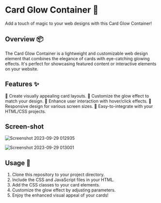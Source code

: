 # Card Glow Container 🌟

Add a touch of magic to your web designs with this Card Glow Container!

## Overview 📦

The Card Glow Container is a lightweight and customizable web design element that combines the elegance of cards with eye-catching glowing effects. It's perfect for showcasing featured content or interactive elements on your website.

## Features ✨

🔹 Create visually appealing card layouts.
🔹 Customize the glow effect to match your design.
🔹 Enhance user interaction with hover/click effects.
🔹 Responsive design for various screen sizes.
🔹 Easy-to-integrate with your HTML/CSS projects.

## Screen-shot

![Screenshot 2023-09-29 012935](https://github.com/Mehra-Jatin/Card-glow-up/assets/145798017/dbad4237-6759-4ce6-b0ab-53f2b4981583)


![Screenshot 2023-09-29 013001](https://github.com/Mehra-Jatin/Card-glow-up/assets/145798017/58e1db64-db1a-48cd-8d02-6fac7d30dfa2)



## Usage 🚀

1. Clone this repository to your project directory.
2. Include the CSS and JavaScript files in your HTML.
3. Add the CSS classes to your card elements.
4. Customize the glow effect by adjusting parameters.
5. Enjoy the enhanced visual appeal of your cards!


